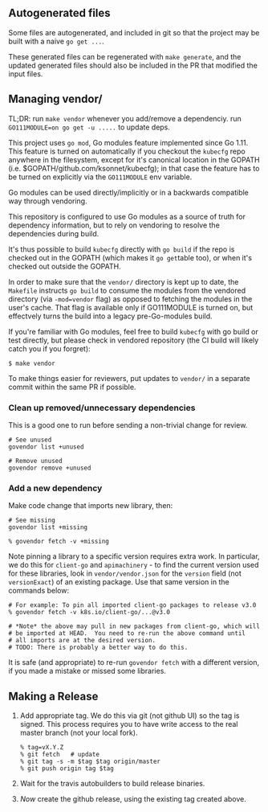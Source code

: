 ## Autogenerated files

Some files are autogenerated, and included in git so that the project
may be built with a naive `go get ...`.

These generated files can be regenerated with `make generate`, and the
updated generated files should also be included in the PR that
modified the input files.

## Managing vendor/

TL;DR: run `make vendor` whenever you add/remove a dependenciy. run `GO111MODULE=on go get -u .....` to update deps.

This project uses `go mod`, Go modules feature implemented since Go 1.11. This feature is turned on automatically if you checkout the `kubecfg` repo anywhere in the filesystem, except for it's canonical location in the GOPATH (i.e. $GOPATH/github.com/ksonnet/kubecfg); in that case the feature has to be turned on explicitly via the `GO111MODULE` env variable.

Go modules can be used directly/implicitly or in a backwards compatible way through vendoring.

This repository is configured to use Go modules as a source of truth for dependency information,
but to rely on vendoring to resolve the dependencies during build.

It's thus possible to build `kubecfg` directly with `go build` if the repo is checked out in the GOPATH (which makes it `go get`table too), or when it's checked out outside the GOPATH.

In order to make sure that the `vendor/` directory is kept up to date, the `Makefile`
instructs `go build` to consume the modules from the vendored directory (via `-mod=vendor` flag) as opposed to fetching the modules in the user's cache. That flag is available only if GO111MODULE is turned on, but effectvely turns the build into a legacy pre-Go-modules build.

If you're familiar with Go modules, feel free to build `kubecfg` with go build or test directly, but please check in vendored repository (the CI build will likely catch you if you forgret):

```
$ make vendor
```

To make things easier for reviewers, put updates to `vendor/` in a separate commit within the same PR if possible.

### Clean up removed/unnecessary dependencies

This is a good one to run before sending a non-trivial change for
review.

```
# See unused
govendor list +unused

# Remove unused
govendor remove +unused
```

### Add a new dependency

Make code change that imports new library, then:

```
# See missing
govendor list +missing

% govendor fetch -v +missing
```

Note pinning a library to a specific version requires extra work.  In
particular, we do this for `client-go` and `apimachinery` - to find
the current version used for these libraries, look in
`vendor/vendor.json` for the `version` field (not `versionExact`) of
an existing package.  Use that same version in the commands below:

```
# For example: To pin all imported client-go packages to release v3.0
% govendor fetch -v k8s.io/client-go/...@v3.0

# *Note* the above may pull in new packages from client-go, which will
# be imported at HEAD.  You need to re-run the above command until
# all imports are at the desired version.
# TODO: There is probably a better way to do this.
```

It is safe (and appropriate) to re-run `govendor fetch` with a
different version, if you made a mistake or missed some libraries.

## Making a Release

1. Add appropriate tag.  We do this via git (not github UI) so the tag
   is signed.  This process requires you to have write access to the
   real master branch (not your local fork).
   ```
   % tag=vX.Y.Z
   % git fetch   # update
   % git tag -s -m $tag $tag origin/master
   % git push origin tag $tag
   ```

2. Wait for the travis autobuilders to build release binaries.

3. *Now* create the github release, using the existing tag created
   above.
